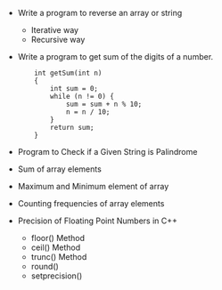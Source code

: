 - Write a program to reverse an array or string
  - Iterative way
  - Recursive way

- Write a program to get sum of the digits of a number.
  
          int getSum(int n)
          {
              int sum = 0;
              while (n != 0) {  
                  sum = sum + n % 10;
                  n = n / 10;
              }
              return sum;
          }
  
- Program to Check if a Given String is Palindrome

- Sum of array elements

- Maximum and Minimum element of array

- Counting frequencies of array elements

- Precision of Floating Point Numbers in C++

   - floor() Method
   - ceil() Method
   - trunc() Method
   - round()
   - setprecision()

